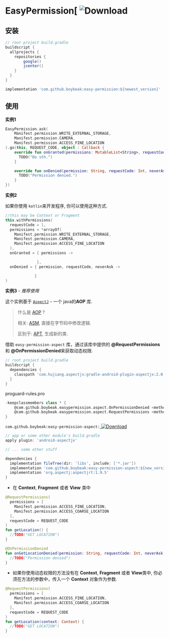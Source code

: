 # EasyPermission[ ![Download](https://img.shields.io/badge/easy--permission-2.1.0-blue)
## 安装

```groovy
// root project build.gradle
buildscript {
  allprojects {
    repositories {
        google()
        jcenter()
    }
  }
}
```

```groovy
implementation 'com.github.boybeak:easy-permission:${newest_version}'
```

## 使用

**实例1**

```kotlin
EasyPermission.ask(
	Manifest.permission.WRITE_EXTERNAL_STORAGE,
  	Manifest.permission.CAMERA,
  	Manifest.permission.ACCESS_FINE_LOCATION
).go(this, REQUEST_CODE, object : Callback {
    override fun onGranted(permissions: MutableList<String>, requestCode: Int) {
      TODO("Do sth.")
    }

    override fun onDenied(permission: String, requestCode: Int, neverAsk: Boolean) {
      TODO("Permission denied.")
    }
})
```



**实例2**

如果你使用 `kotlin`来开发程序, 你可以使用这种方式.

```kotlin
//this may be Context or Fragment
this.withPermissions(
  requestCode = 1,
  permissions = *arrayOf(
    Manifest.permission.WRITE_EXTERNAL_STORAGE,
    Manifest.permission.CAMERA,
    Manifest.permission.ACCESS_FINE_LOCATION
  ),
  onGranted = { permissions ->

              },
  onDenied = { permission, requestCode, neverAsk ->

             }
)
```



**实例3** - *推荐使用*

这个实例基于 [`AspectJ`](https://github.com/HujiangTechnology/gradle_plugin_android_aspectjx) - 一个 java的**AOP** 库.

> 什么是 [AOP](https://en.wikipedia.org/wiki/Aspect-oriented_programming) ?
>
> 相关: [ASM](https://asm.ow2.io/), 直接在字节码中修改逻辑.
>
> 区别于: [APT](https://medium.com/@mauryahyd/what-is-android-apt-1fca2c4fc95a), 生成新的类.

借助 `easy-permission-aspect` 库，通过该库中提供的 **@RequestPermissions** 和 **@OnPermissionDenied**来获取动态权限.

```groovy
// root project build.gradle
buildscript {
  dependencies {
    classpath 'com.hujiang.aspectjx:gradle-android-plugin-aspectjx:2.0.10'
  }
}
```



proguard-rules.pro

```groovy
-keepclassmembers class * {
    @com.github.boybeak.easypermission.aspect.OnPermissionDenied <methods>;
    @com.github.boybeak.easypermission.aspect.RequestPermissions <methods>;
}
```



`com.github.boybeak:easy-permission-aspect:`[ ![Download](https://api.bintray.com/packages/boybeak/nulldreams/easy-permission-aspect/images/download.svg) ](https://bintray.com/boybeak/nulldreams/easy-permission-aspect/_latestVersion)

```groovy
// app or some other module's build.gradle
apply plugin: 'android-aspectjx'

// ... some other stuff

dependencies {
  implementation fileTree(dir: 'libs', include: ['*.jar'])
  implementation 'com.github.boybeak:easy-permission-aspect:${new_version}'
  implementation 'org.aspectj:aspectjrt:1.9.5'
}
```



- 在 **Context**, **Fragment** 或者 **View** 类中

```kotlin
@RequestPermissions(
  permissions = [
    Manifest.permission.ACCESS_FINE_LOCATION,
    Manifest.permission.ACCESS_COARSE_LOCATION
  ],
  requestCode = REQUEST_CODE
)
fun getLocation() {
  //TODO("GET LOCATION")
}

@OnPermissionDenied
fun onGetLocationDenied(permission: String, requestCode: Int, neverAsk: Boolean) {
  //TODO("Permission denied")
}
```

- 如果你使用动态权限的方法没有在 **Context**, **Fragment** 或者 **View**类中, 你必须在方法的参数中，传入一个 **Context** 对象作为参数.

```kotlin
@RequestPermissions(
  permissions = [
    Manifest.permission.ACCESS_FINE_LOCATION,
    Manifest.permission.ACCESS_COARSE_LOCATION
  ],
  requestCode = REQUEST_CODE
)
fun getLocation(context: Context) {
  //TODO("GET LOCATION")
}
```

